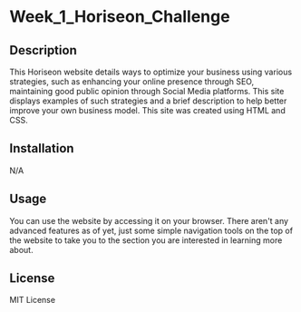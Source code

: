 # Week_1_Horiseon_Challenge

## Description

This Horiseon website details ways to optimize your business using various strategies, such as enhancing your online presence through SEO, maintaining good public opinion through Social Media platforms. This site displays examples of such strategies and a brief description to help better improve your own business model. This site was created using HTML and CSS.

## Installation

N/A

## Usage

You can use the website by accessing it on your browser. There aren't any advanced features as of yet, just some simple navigation tools on the top of the website to take you to the section you are interested in learning more about.

## License

MIT License

